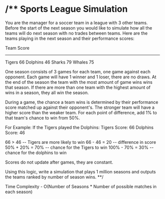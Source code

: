 /**
Sports League Simulation
=====

You are the manager for a soccer team in a league with 3 other teams.
Before the start of the next season you would like to simulate how all
the teams will do next season with no trades between teams. Here are the
teams playing in the next season and their performance scores:

Team     Score
----     ----
Tigers   66
Dolphins 46
Sharks   79
Whales   75

One season consists of 3 games for each team, one game against each
opponent. Each game will have 1 winner and 1 loser, there are no draws.
At the end of the season the team with the most amount of game wins wins
that season. If there are more than one team with the highest amount of
wins in a season, they all win the season.

During a game, the chance a team wins is determined by their performance
score matched up against their opponent's. The stronger team will have a
higher score than the weaker team. For each point of difference, add 1%
to that team's chance to win from 50%.

For Example:
If the Tigers played the Dolphins:
Tigers Score: 66
Dolphins Score: 46

66 > 46 -- Tigers are more likely to win
66 - 46 = 20 -- difference in score
50% + 20% = 70% -- chance for the Tigers to win
100% - 70% = 30% -- chance for the dolphins to win

Scores do not update after games, they are constant.

Using this logic, write a simulation that plays 1 million seasons and
outputs the teams ranked by number of season wins.
**/

Time Complexity - O(Number of Seasons * Number of possible matches in each season)
